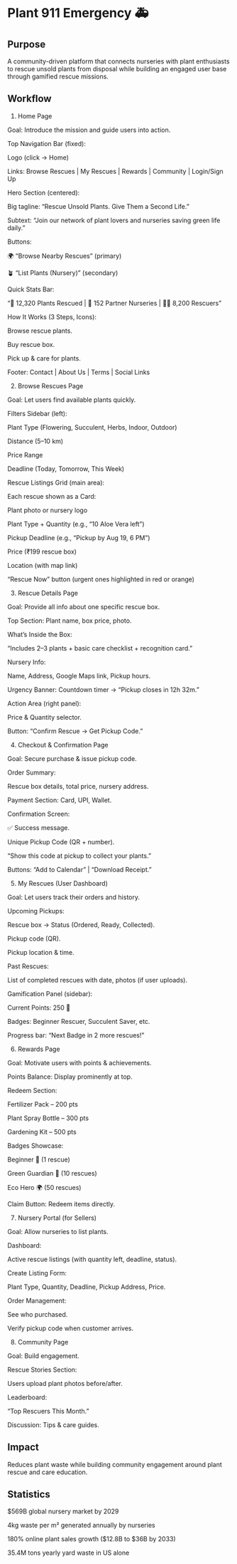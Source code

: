 
# Plant 911 Emergency 🚑




## Purpose
A community-driven platform that connects nurseries with plant enthusiasts to rescue unsold plants from disposal while building an engaged user base through gamified rescue missions.

## Workflow

1. Home Page

Goal: Introduce the mission and guide users into action.

Top Navigation Bar (fixed):

Logo (click → Home)

Links: Browse Rescues | My Rescues | Rewards | Community | Login/Sign Up

Hero Section (centered):

Big tagline: “Rescue Unsold Plants. Give Them a Second Life.”

Subtext: “Join our network of plant lovers and nurseries saving green life daily.”

Buttons:

🌍 “Browse Nearby Rescues” (primary)

🪴 “List Plants (Nursery)” (secondary)

Quick Stats Bar:

“🌱 12,320 Plants Rescued | 🏬 152 Partner Nurseries | 👩‍🌾 8,200 Rescuers”

How It Works (3 Steps, Icons):

Browse rescue plants.

Buy rescue box.

Pick up & care for plants.

Footer: Contact | About Us | Terms | Social Links

2. Browse Rescues Page

Goal: Let users find available plants quickly.

Filters Sidebar (left):

Plant Type (Flowering, Succulent, Herbs, Indoor, Outdoor)

Distance (5–10 km)

Price Range

Deadline (Today, Tomorrow, This Week)

Rescue Listings Grid (main area):

Each rescue shown as a Card:

Plant photo or nursery logo

Plant Type + Quantity (e.g., “10 Aloe Vera left”)

Pickup Deadline (e.g., “Pickup by Aug 19, 6 PM”)

Price (₹199 rescue box)

Location (with map link)

“Rescue Now” button (urgent ones highlighted in red or orange)

3. Rescue Details Page

Goal: Provide all info about one specific rescue box.

Top Section: Plant name, box price, photo.

What’s Inside the Box:

“Includes 2–3 plants + basic care checklist + recognition card.”

Nursery Info:

Name, Address, Google Maps link, Pickup hours.

Urgency Banner: Countdown timer → “Pickup closes in 12h 32m.”

Action Area (right panel):

Price & Quantity selector.

Button: “Confirm Rescue → Get Pickup Code.”

4. Checkout & Confirmation Page

Goal: Secure purchase & issue pickup code.

Order Summary:

Rescue box details, total price, nursery address.

Payment Section: Card, UPI, Wallet.

Confirmation Screen:

✅ Success message.

Unique Pickup Code (QR + number).

“Show this code at pickup to collect your plants.”

Buttons: “Add to Calendar” | “Download Receipt.”

5. My Rescues (User Dashboard)

Goal: Let users track their orders and history.

Upcoming Pickups:

Rescue box → Status (Ordered, Ready, Collected).

Pickup code (QR).

Pickup location & time.

Past Rescues:

List of completed rescues with date, photos (if user uploads).

Gamification Panel (sidebar):

Current Points: 250 🌟

Badges: Beginner Rescuer, Succulent Saver, etc.

Progress bar: “Next Badge in 2 more rescues!”

6. Rewards Page

Goal: Motivate users with points & achievements.

Points Balance: Display prominently at top.

Redeem Section:

Fertilizer Pack – 200 pts

Plant Spray Bottle – 300 pts

Gardening Kit – 500 pts

Badges Showcase:

Beginner 🌱 (1 rescue)

Green Guardian 🌿 (10 rescues)

Eco Hero 🌍 (50 rescues)

Claim Button: Redeem items directly.

7. Nursery Portal (for Sellers)

Goal: Allow nurseries to list plants.

Dashboard:

Active rescue listings (with quantity left, deadline, status).

Create Listing Form:

Plant Type, Quantity, Deadline, Pickup Address, Price.

Order Management:

See who purchased.

Verify pickup code when customer arrives.

8. Community Page

Goal: Build engagement.

Rescue Stories Section:

Users upload plant photos before/after.

Leaderboard:

“Top Rescuers This Month.”

Discussion: Tips & care guides.

## Impact

Reduces plant waste while building community engagement around plant rescue and care education.
## Statistics

$569B global nursery market by 2029

4kg waste per m² generated annually by nurseries

180% online plant sales growth ($12.8B to $36B by 2033)

35.4M tons yearly yard waste in US alone
